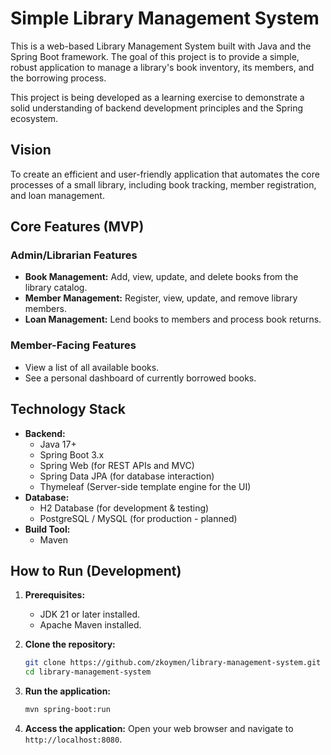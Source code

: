 # Simple Library Management System

This is a web-based Library Management System built with Java and the Spring Boot framework. The goal of this project is to provide a simple, robust application to manage a library's book inventory, its members, and the borrowing process.

This project is being developed as a learning exercise to demonstrate a solid understanding of backend development principles and the Spring ecosystem.

## Vision

To create an efficient and user-friendly application that automates the core processes of a small library, including book tracking, member registration, and loan management.

## Core Features (MVP)

### Admin/Librarian Features
- **Book Management:** Add, view, update, and delete books from the library catalog.
- **Member Management:** Register, view, update, and remove library members.
- **Loan Management:** Lend books to members and process book returns.

### Member-Facing Features
- View a list of all available books.
- See a personal dashboard of currently borrowed books.

## Technology Stack

- **Backend:**
    - Java 17+
    - Spring Boot 3.x
    - Spring Web (for REST APIs and MVC)
    - Spring Data JPA (for database interaction)
    - Thymeleaf (Server-side template engine for the UI)
- **Database:**
    - H2 Database (for development & testing)
    - PostgreSQL / MySQL (for production - planned)
- **Build Tool:**
    - Maven

## How to Run (Development)

1.  **Prerequisites:**
    - JDK 21 or later installed.
    - Apache Maven installed.

2.  **Clone the repository:**
    ```bash
    git clone https://github.com/zkoymen/library-management-system.git
    cd library-management-system
    ```

3.  **Run the application:**
    ```bash
    mvn spring-boot:run
    ```

4.  **Access the application:**
    Open your web browser and navigate to `http://localhost:8080`.
